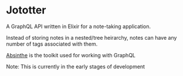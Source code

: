 # Jototter

A GraphQL API written in Elixir for a note-taking application.

Instead of storing notes in a nested/tree heirarchy, notes can have any number of tags associated with them. 

[Absinthe](https://github.com/absinthe-graphql/absinthe) is the toolkit used for working with GraphQL

Note: This is currently in the early stages of development
